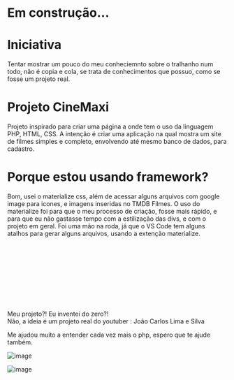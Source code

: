 # Em construção...

# Iniciativa
Tentar mostrar um pouco do meu conheciemnto sobre o tralhanho num todo, não é copia e cola, se trata de conhecimentos que possuo, como se fosse um projeto real.

# Projeto CineMaxi
Projeto inspirado para criar uma página a onde tem o uso da linguagem PHP, HTML, CSS. 
A intenção é criar uma aplicação na qual mostra um site de filmes simples e completo, envolvendo até mesmo banco de dados, para cadastro.

# Porque estou usando framework?
Bom, usei o materialize css, além de acessar alguns arquivos com google image para icones, e imagens inseridas no TMDB Filmes.
O uso do materialize foi para que o meu processo de criação, fosse mais rápido, e para que eu não gastasse tempo com a estilização das divs, e com o projeto em geral.
Foi uma mão na roda, já que o VS Code tem alguns atalhos para gerar alguns arquivos, usando a extenção materialize.

\
\
\
\
\
\
\
\
\
Meu projeto?! Eu inventei do zero?!\
Não, a ideia é um projeto real do youtuber : João Carlos Lima e Silva

Me ajudou muito a entender cada vez mais o php, espero que te ajude também.

![image](https://user-images.githubusercontent.com/32625973/161860162-252412a7-4bfa-4b15-a2a3-4755ab58bddd.png)


![image](https://user-images.githubusercontent.com/32625973/161860188-ef5964c7-5be8-406c-8c65-342c11a8e30b.png)
